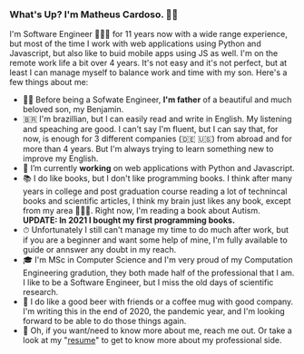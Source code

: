 ### What's Up? I'm Matheus Cardoso. 🧔🏻

I'm Software Engineer 👨🏻‍💻 for 11 years now with a wide range experience, but most of the time I work with web applications using Python and Javascript, but also like to buid mobile apps using JS as well. I'm on the remote work life a bit over 4 years. It's not easy and it's not perfect, but at least I can manage myself to balance work and time with my son. Here's a few things about me: 

- 👨‍👦 Before being a Sofwate Engineer, **I'm father** of a beautiful and much beloved son, my Benjamin. 
- 🇧🇷 I'm brazillian, but I can easily read and write in English. My listening and speaching are good. I can't say I'm fluent, but I can say that, for now, is enough for 3 different companies (🇩🇪 🇺🇸) from abroad and for more than 4 years. But I'm always trying to learn something new to improve my English. 
- 🔭 I’m currently **working** on web applications with Python and Javascript.
- 📚 I do like books, but I don't like programming books. I think after many years in college and post graduation course reading a lot of technincal books and scientific articles, I think my brain just likes any book, except from my area 🤷🏻‍♂️. Right now, I'm reading a book about Autism. **UPDATE: In 2021 I bought my first programming books.** 
- ⏱ Unfortunately I still can't manage my time to do much after work, but if you are a beginner and want some help of mine, I'm fully available to guide or annswer any doubt in my reach. 
- 🎓 I'm MSc in Computer Science and I'm very proud of my Computation Engineering gradution, they both made half of the professional that I am. I like to be a Software Engineer, but I miss the old days of scientific research.
- 🍻 I do like a good beer with friends or a coffee mug with good company. I'm writing this in the end of 2020, the pandemic year, and I'm looking forward to be able to do those things again. 
- 📜 Oh, if you want/need to know more about me, reach me out. Or take a look at my "[resume](https://www.linkedin.com/in/matheuscardoso/)" to get to know more about my professional side. 
